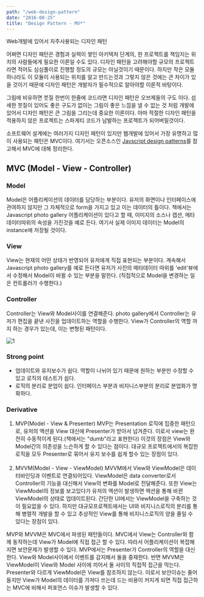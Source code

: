 ```yaml
---
path: "/web-design-pattern"
date: "2016-08-25"
title: "Design Pattern - MV*"
---
```



Web개발에 있어서 자주사용되는 디자인 패턴

<!-- more --> 
<style>
img{ margin: 0 auto; display: block;}
</style>

어쩌면 디자인 패턴은 경험과 실력이 쌓인 아키텍처 단계의, 한 프로젝트를 책임지는 위치의 사람들에게 필요한 이론일 수도 있다. 디자인 패턴을 고려해야할 규모의 프로젝트라면 적어도 심심풀이로 진행할 정도의 규모는 아닐것이기 때문이다. 하지만 작은 모듈하나라도 이 모듈이 사용되는 위치를 알고 만드는것과 그렇지 않은 것에는 큰 차이가 있을 것이기 때문에 디자인 패턴은 개발자가 필수적으로 알아야할 이론적 바탕이다.

그림에 비유하면 붓질 한번이 한줄에 코드라면 디자인 패턴은 오브제들의 구도 이다. 섬세한 붓질이 있어도 좋은 구도가 없이는 그림이 좋은 느낌을 낼 수 없는 것 처럼 개발에 있어서 디자인 패턴은 큰 그림을 그리는데 중요한 이론이다. 아마 적절한 디자인 패턴을 적용하지 않은 프로젝트는 스파게티 코드가 남발하는 프로젝트가 되어버릴것이다.

소프트웨어 설계에는 여러가지 디자인 패턴이 있지만 웹개발에 있어서 가장 유명하고 많이 사용되는 패턴은 MVC이다. 여기서는 오픈소스인 <a href="https://addyosmani.com/resources/essentialjsdesignpatterns/book/#detailmvcmvp" target="_blank">Javscript design patterns</a>를 참고해서 MVC에 대해 정리한다.


MVC (Model - View - Controller)
------

### Model

Model은 어플리케이션의 데이터를 담당하는 부분이다. 유저의 화면이나 인터페이스에 관여하지 않지만 그 자체적으로 form을 가지고 있고 이는 데이터의 틀이다.
책에서는 Javascript photo gallery 어플리케이션이 있다고 할 때, 이미지의 소스나 캡션, 메타데이터따위의 속성을 가진것을 예로 든다.
여기서 실제 이미지 데이터는 Model의 instance에 저장될 것이다.

### View

View는 현재의 어떤 상태가 반영되어 유저에게 직접 표현되는 부분이다. 계속해서 Javascript photo gallery를 예로 든다면 유저가 사진의 메타데이터 따위를
'edit'뷰에서 수정해서 Model이 바뀔 수 있는 부분을 말한다. (직접적으로 Model을 변경하는 일은 컨트롤러가 수행한다.)

### Controller

Controller는 View와 Model사이를 연결해준다. photo gallery에서 Controller는 유저가 편집을 끝낸 사진을 업데이트하는 역할을 수행한다. View가 Controller의
역할 까지 하는 경우가 있는데, 이는 변형된 패턴이다.

![1](/images/2016-08-25-web-design-pattern/1.png)

### Strong point

- 업데이트와 유지보수가 쉽다.
    역할이 나뉘어 있기 때문에 원하는 부분만 수정할 수 있고 로직의 테스트가 쉽다.
- 로직의 분리로 분업이 쉽다.
    인터페이스 부분과 비지니스부분의 분리로 분업화가 명확하다.

### Derivative

1. MVP(Model - View & Presenter)
    MVP는 Presentation 로직에 집중한 패턴으로, 유저의 액션을 View 대신에 Presenter가 받아서 넘겨준다. 이로서 view는 완전히 수동적이게 된다.(책에서는 "dumb"라고 표현한다)
    이것의 장점은 View와 Model간의 의존성을 느슨하게 할 수 있다는 점이다. 대규모 프로젝트에서의 복잡한 로직을 모두 Presenter로 묶어서 유지 보수를 쉽게 할수 있는 장점이 있다.<br><br>
2. MVVM(Model - View - ViewModel)
    MVVM에서 View와 ViewModel은 데이터바인딩과 이벤트로 연결되어있다. ViewModel은 data converter로서 Controller의 기능을 대신해서 View의 변화를 Model로 전달해준다. 또한 View는 ViewModel의 정보를 보고있다가 유저의 액션이 발생하면 액션을 통해 바뀐 ViewModel의 상태로 업데이트된다. 간단한 UI에서는 ViewModel을 구축하는 것이 필요없을 수 있다. 하지만 대규모프로젝트에서는 UI와 비지니스로직의 분리를 통해 병렬적 개발을 할 수 있고 추상적인 View를 통해 비지니스로직의 양을 줄일 수 있다는 장점이 있다.

MVP와 MVVM은 MVC에서 파생된 패턴들이다. MVC에서 View는 Controller와 함께 동작하는데 View가 Model에 직접 접근 할 수 있다. 따라서 어플리케이션이 복잡해지면 보안문제가 발생할 수 있다. MVP에서는 Presenter가 Controller의 역할을 대신한다. View와 Model사이에서 이벤트를 감지해서 둘을 중재한다. 반면 MVVM은 ViewModel이 View와 Model 사이에 끼어서 둘 사이의 직접적 접근을 막는다. Presenter와 다르게 ViewModel은 View를 참조하지 않는다. 이로서 보안이슈는 줄어들지만 View가 Model의 데이터를 가져다 쓰는데 드는 비용이 커지게 되면 직접 접근하는 MVC에 비해서 퍼포먼스 이슈가 발생할 수 있다.
